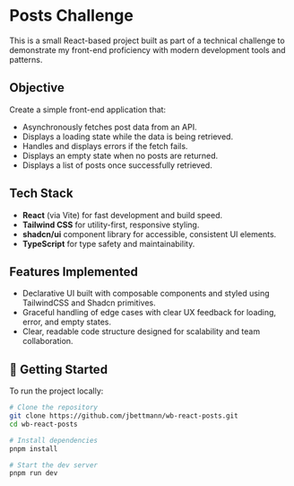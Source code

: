 # Posts Challenge

This is a small React-based project built as part of a technical challenge to demonstrate my front-end proficiency with modern development tools and patterns.

## Objective

Create a simple front-end application that:

- Asynchronously fetches post data from an API.
- Displays a loading state while the data is being retrieved.
- Handles and displays errors if the fetch fails.
- Displays an empty state when no posts are returned.
- Displays a list of posts once successfully retrieved.

## Tech Stack

- **React** (via Vite) for fast development and build speed.
- **Tailwind CSS** for utility-first, responsive styling.
- **shadcn/ui** component library for accessible, consistent UI elements.
- **TypeScript** for type safety and maintainability.

## Features Implemented

- Declarative UI built with composable components and styled using TailwindCSS and Shadcn primitives.
- Graceful handling of edge cases with clear UX feedback for loading, error, and empty states.
- Clear, readable code structure designed for scalability and team collaboration.

## 📁 Getting Started

To run the project locally:

```bash
# Clone the repository
git clone https://github.com/jbettmann/wb-react-posts.git
cd wb-react-posts

# Install dependencies
pnpm install

# Start the dev server
pnpm run dev
```
